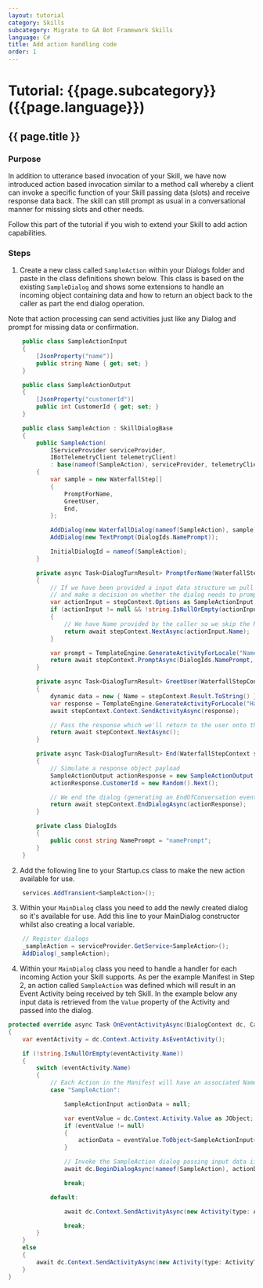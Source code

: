 ```yaml
---
layout: tutorial
category: Skills
subcategory: Migrate to GA Bot Framework Skills
language: C#
title: Add action handling code
order: 1
---
```


# Tutorial: {{page.subcategory}} ({{page.language}})

## {{ page.title }}

### Purpose

In addition to utterance based invocation of your Skill, we have now introduced action based invocation similar to a method call whereby a client can invoke a specific function of your Skill passing data (slots) and receive response data back. The skill can still prompt as usual in a conversational manner for missing slots and other needs.

Follow this part of the tutorial if you wish to extend your Skill to add action capabilities.

### Steps

1. Create a new class called `SampleAction` within your Dialogs folder and paste in the class definitions shown below. This class is based on the existing `SampleDialog` and shows some extensions to handle an incoming object containing data and how to return an object back to the caller as part the end dialog operation.

Note that action processing can send activities just like any Dialog and prompt for missing data or confirmation.

```csharp
    public class SampleActionInput
    {
        [JsonProperty("name")]
        public string Name { get; set; }
    }

    public class SampleActionOutput
    {
        [JsonProperty("customerId")]
        public int CustomerId { get; set; }
    }

    public class SampleAction : SkillDialogBase
    {
        public SampleAction(
            IServiceProvider serviceProvider,
            IBotTelemetryClient telemetryClient)
            : base(nameof(SampleAction), serviceProvider, telemetryClient)
        {
            var sample = new WaterfallStep[]
            {
                PromptForName,
                GreetUser,
                End,
            };

            AddDialog(new WaterfallDialog(nameof(SampleAction), sample));
            AddDialog(new TextPrompt(DialogIds.NamePrompt));

            InitialDialogId = nameof(SampleAction);
        }

        private async Task<DialogTurnResult> PromptForName(WaterfallStepContext stepContext, CancellationToken cancellationToken)
        {
            // If we have been provided a input data structure we pull out provided data as appropriate
            // and make a decision on whether the dialog needs to prompt for anything.
            var actionInput = stepContext.Options as SampleActionInput;
            if (actionInput != null && !string.IsNullOrEmpty(actionInput.Name))
            {
                // We have Name provided by the caller so we skip the Name prompt.
                return await stepContext.NextAsync(actionInput.Name);
            }

            var prompt = TemplateEngine.GenerateActivityForLocale("NamePrompt");
            return await stepContext.PromptAsync(DialogIds.NamePrompt, new PromptOptions { Prompt = prompt });
        }

        private async Task<DialogTurnResult> GreetUser(WaterfallStepContext stepContext, CancellationToken cancellationToken)
        {
            dynamic data = new { Name = stepContext.Result.ToString() };
            var response = TemplateEngine.GenerateActivityForLocale("HaveNameMessage", data);
            await stepContext.Context.SendActivityAsync(response);

            // Pass the response which we'll return to the user onto the next step
            return await stepContext.NextAsync();
        }

        private async Task<DialogTurnResult> End(WaterfallStepContext stepContext, CancellationToken cancellationToken)
        {
            // Simulate a response object payload
            SampleActionOutput actionResponse = new SampleActionOutput();
            actionResponse.CustomerId = new Random().Next();

            // We end the dialog (generating an EndOfConversation event) which will serialize the result object in the Value field of the Activity
            return await stepContext.EndDialogAsync(actionResponse);
        }

        private class DialogIds
        {
            public const string NamePrompt = "namePrompt";
        }
    }
```

2. Add the following line to your Startup.cs class to make the new action available for use.

```csharp
    services.AddTransient<SampleAction>();
```

3. Within your `MainDialog` class you need to add the newly created dialog so it's available for use. Add this line to your MainDialog constructor whilst also creating a local variable.

```csharp
    // Register dialogs
    _sampleAction = serviceProvider.GetService<SampleAction>();
    AddDialog(_sampleAction);
```

4. Within your `MainDialog` class you need to handle a handler for each incoming Action your Skill supports. As per the example Manifest in Step 2, an action called `SampleAction` was defined which will result in an Event Activity being received by teh Skill. In the example below any input data is retrieved from the `Value` property of the Activity and passed into the dialog.

```csharp
protected override async Task OnEventActivityAsync(DialogContext dc, CancellationToken cancellationToken = default(CancellationToken)
{
    var eventActivity = dc.Context.Activity.AsEventActivity();

    if (!string.IsNullOrEmpty(eventActivity.Name))
    {
        switch (eventActivity.Name)
        {
            // Each Action in the Manifest will have an associated Name which will be on incoming Event activities
            case "SampleAction":

                SampleActionInput actionData = null;                       

                var eventValue = dc.Context.Activity.Value as JObject;                      
                if (eventValue != null)
                {
                    actionData = eventValue.ToObject<SampleActionInput>();                            
                }

                // Invoke the SampleAction dialog passing input data if available
                await dc.BeginDialogAsync(nameof(SampleAction), actionData);

                break;

            default:

                await dc.Context.SendActivityAsync(new Activity(type: ActivityTypes.Trace, text: $"Unknown Event '{eventActivity.Name ?? "undefined"}' was received but not processed."));

                break;
        }
    }
    else
    {
        await dc.Context.SendActivityAsync(new Activity(type: ActivityTypes.Trace, text: $"An event with no name was received but not processed.")); 
    }
}
```

